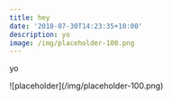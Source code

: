 ```yaml
---
title: hey
date: '2018-07-30T14:23:35+10:00'
description: yo
image: /img/placeholder-100.png
---
```

yo

!\[placeholder](/img/placeholder-100.png)
